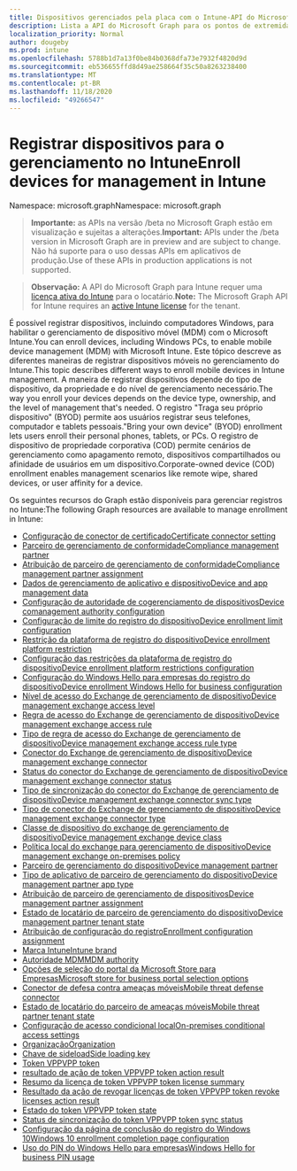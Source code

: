 ```yaml
---
title: Dispositivos gerenciados pela placa com o Intune-API do Microsoft Graph
description: Lista a API do Microsoft Graph para os pontos de extremidade do Intune (REST) usados para a integração (configuração e inicialização) de dispositivos para uma organização de locatário.
localization_priority: Normal
author: dougeby
ms.prod: intune
ms.openlocfilehash: 5788b1d7a13f0be84b0368dfa73e7932f4820d9d
ms.sourcegitcommit: eb536655ffd8d49ae258664f35c50a8263238400
ms.translationtype: MT
ms.contentlocale: pt-BR
ms.lasthandoff: 11/18/2020
ms.locfileid: "49266547"
---
```

# <a name="enroll-devices-for-management-in-intune"></a><span data-ttu-id="13210-103">Registrar dispositivos para o gerenciamento no Intune</span><span class="sxs-lookup"><span data-stu-id="13210-103">Enroll devices for management in Intune</span></span>

<span data-ttu-id="13210-104">Namespace: microsoft.graph</span><span class="sxs-lookup"><span data-stu-id="13210-104">Namespace: microsoft.graph</span></span>

> <span data-ttu-id="13210-105">**Importante:** as APIs na versão /beta no Microsoft Graph estão em visualização e sujeitas a alterações.</span><span class="sxs-lookup"><span data-stu-id="13210-105">**Important:** APIs under the /beta version in Microsoft Graph are in preview and are subject to change.</span></span> <span data-ttu-id="13210-106">Não há suporte para o uso dessas APIs em aplicativos de produção.</span><span class="sxs-lookup"><span data-stu-id="13210-106">Use of these APIs in production applications is not supported.</span></span>

> <span data-ttu-id="13210-107">**Observação:** A API do Microsoft Graph para Intune requer uma [licença ativa do Intune](https://go.microsoft.com/fwlink/?linkid=839381) para o locatário.</span><span class="sxs-lookup"><span data-stu-id="13210-107">**Note:** The Microsoft Graph API for Intune requires an [active Intune license](https://go.microsoft.com/fwlink/?linkid=839381) for the tenant.</span></span>

<span data-ttu-id="13210-108">É possível registrar dispositivos, incluindo computadores Windows, para habilitar o gerenciamento de dispositivo móvel (MDM) com o Microsoft Intune.</span><span class="sxs-lookup"><span data-stu-id="13210-108">You can enroll devices, including Windows PCs, to enable mobile device management (MDM) with Microsoft Intune.</span></span> <span data-ttu-id="13210-109">Este tópico descreve as diferentes maneiras de registrar dispositivos móveis no gerenciamento do Intune.</span><span class="sxs-lookup"><span data-stu-id="13210-109">This topic describes different ways to enroll mobile devices in Intune management.</span></span> <span data-ttu-id="13210-110">A maneira de registrar dispositivos depende do tipo de dispositivo, da propriedade e do nível de gerenciamento necessário.</span><span class="sxs-lookup"><span data-stu-id="13210-110">The way you enroll your devices depends on the device type, ownership, and the level of management that's needed.</span></span> <span data-ttu-id="13210-111">O registro "Traga seu próprio dispositivo" (BYOD) permite aos usuários registrar seus telefones, computador e tablets pessoais.</span><span class="sxs-lookup"><span data-stu-id="13210-111">"Bring your own device" (BYOD) enrollment lets users enroll their personal phones, tablets, or PCs.</span></span> <span data-ttu-id="13210-112">O registro de dispositivo de propriedade corporativa (COD) permite cenários de gerenciamento como apagamento remoto, dispositivos compartilhados ou afinidade de usuários em um dispositivo.</span><span class="sxs-lookup"><span data-stu-id="13210-112">Corporate-owned device (COD) enrollment enables management scenarios like remote wipe, shared devices, or user affinity for a device.</span></span>

<span data-ttu-id="13210-113">Os seguintes recursos do Graph estão disponíveis para gerenciar registros no Intune:</span><span class="sxs-lookup"><span data-stu-id="13210-113">The following Graph resources are available to manage enrollment in Intune:</span></span>

- [<span data-ttu-id="13210-114">Configuração de conector de certificado</span><span class="sxs-lookup"><span data-stu-id="13210-114">Certificate connector setting</span></span>](intune-onboarding-certificateconnectorsetting.md)
- [<span data-ttu-id="13210-115">Parceiro de gerenciamento de conformidade</span><span class="sxs-lookup"><span data-stu-id="13210-115">Compliance management partner</span></span>](intune-onboarding-compliancemanagementpartner.md)
- [<span data-ttu-id="13210-116">Atribuição de parceiro de gerenciamento de conformidade</span><span class="sxs-lookup"><span data-stu-id="13210-116">Compliance management partner assignment</span></span>](intune-onboarding-compliancemanagementpartnerassignment.md)
- [<span data-ttu-id="13210-117">Dados de gerenciamento de aplicativo e dispositivo</span><span class="sxs-lookup"><span data-stu-id="13210-117">Device and app management data</span></span>](intune-onboarding-deviceandappmanagementdata.md)
- [<span data-ttu-id="13210-118">Configuração de autoridade de cogerenciamento de dispositivos</span><span class="sxs-lookup"><span data-stu-id="13210-118">Device comanagement authority configuration</span></span>](intune-onboarding-devicecomanagementauthorityconfiguration.md)
- [<span data-ttu-id="13210-119">Configuração de limite do registro do dispositivo</span><span class="sxs-lookup"><span data-stu-id="13210-119">Device enrollment limit configuration</span></span>](intune-onboarding-deviceenrollmentlimitconfiguration.md)
- [<span data-ttu-id="13210-120">Restrição da plataforma de registro do dispositivo</span><span class="sxs-lookup"><span data-stu-id="13210-120">Device enrollment platform restriction</span></span>](intune-onboarding-deviceenrollmentplatformrestriction.md)
- [<span data-ttu-id="13210-121">Configuração das restrições da plataforma de registro do dispositivo</span><span class="sxs-lookup"><span data-stu-id="13210-121">Device enrollment platform restrictions configuration</span></span>](intune-onboarding-deviceenrollmentplatformrestrictionsconfiguration.md)
- [<span data-ttu-id="13210-122">Configuração do Windows Hello para empresas do registro do dispositivo</span><span class="sxs-lookup"><span data-stu-id="13210-122">Device enrollment Windows Hello for business configuration</span></span>](intune-onboarding-deviceenrollmentwindowshelloforbusinessconfiguration.md)
- [<span data-ttu-id="13210-123">Nível de acesso do Exchange de gerenciamento de dispositivo</span><span class="sxs-lookup"><span data-stu-id="13210-123">Device management exchange access level</span></span>](intune-onboarding-devicemanagementexchangeaccesslevel.md)
- [<span data-ttu-id="13210-124">Regra de acesso do Exchange de gerenciamento de dispositivo</span><span class="sxs-lookup"><span data-stu-id="13210-124">Device management exchange access rule</span></span>](intune-onboarding-devicemanagementexchangeaccessrule.md)
- [<span data-ttu-id="13210-125">Tipo de regra de acesso do Exchange de gerenciamento de dispositivo</span><span class="sxs-lookup"><span data-stu-id="13210-125">Device management exchange access rule type</span></span>](intune-onboarding-devicemanagementexchangeaccessruletype.md)
- [<span data-ttu-id="13210-126">Conector do Exchange de gerenciamento de dispositivo</span><span class="sxs-lookup"><span data-stu-id="13210-126">Device management exchange connector</span></span>](intune-onboarding-devicemanagementexchangeconnector.md)
- [<span data-ttu-id="13210-127">Status do conector do Exchange de gerenciamento de dispositivo</span><span class="sxs-lookup"><span data-stu-id="13210-127">Device management exchange connector status</span></span>](intune-onboarding-devicemanagementexchangeconnectorstatus.md)
- [<span data-ttu-id="13210-128">Tipo de sincronização do conector do Exchange de gerenciamento de dispositivo</span><span class="sxs-lookup"><span data-stu-id="13210-128">Device management exchange connector sync type</span></span>](intune-onboarding-devicemanagementexchangeconnectorsynctype.md)
- [<span data-ttu-id="13210-129">Tipo de conector do Exchange de gerenciamento de dispositivo</span><span class="sxs-lookup"><span data-stu-id="13210-129">Device management exchange connector type</span></span>](intune-onboarding-devicemanagementexchangeconnectortype.md)
- [<span data-ttu-id="13210-130">Classe de dispositivo do exchange de gerenciamento de dispositivo</span><span class="sxs-lookup"><span data-stu-id="13210-130">Device management exchange device class</span></span>](intune-onboarding-devicemanagementexchangedeviceclass.md)
- [<span data-ttu-id="13210-131">Política local do exchange para gerenciamento de dispositivo</span><span class="sxs-lookup"><span data-stu-id="13210-131">Device management exchange on-premises policy</span></span>](intune-onboarding-devicemanagementexchangeonpremisespolicy.md)
- [<span data-ttu-id="13210-132">Parceiro de gerenciamento do dispositivo</span><span class="sxs-lookup"><span data-stu-id="13210-132">Device management partner</span></span>](intune-onboarding-devicemanagementpartner.md)
- [<span data-ttu-id="13210-133">Tipo de aplicativo de parceiro de gerenciamento do dispositivo</span><span class="sxs-lookup"><span data-stu-id="13210-133">Device management partner app type</span></span>](intune-onboarding-devicemanagementpartnerapptype.md)
- [<span data-ttu-id="13210-134">Atribuição de parceiro de gerenciamento de dispositivos</span><span class="sxs-lookup"><span data-stu-id="13210-134">Device management partner assignment</span></span>](intune-onboarding-devicemanagementpartnerassignment.md)
- [<span data-ttu-id="13210-135">Estado de locatário de parceiro de gerenciamento do dispositivo</span><span class="sxs-lookup"><span data-stu-id="13210-135">Device management partner tenant state</span></span>](intune-onboarding-devicemanagementpartnertenantstate.md)
- [<span data-ttu-id="13210-136">Atribuição de configuração do registro</span><span class="sxs-lookup"><span data-stu-id="13210-136">Enrollment configuration assignment</span></span>](intune-onboarding-enrollmentconfigurationassignment.md)
- [<span data-ttu-id="13210-137">Marca Intune</span><span class="sxs-lookup"><span data-stu-id="13210-137">Intune brand</span></span>](intune-onboarding-intunebrand.md)
- [<span data-ttu-id="13210-138">Autoridade MDM</span><span class="sxs-lookup"><span data-stu-id="13210-138">MDM authority</span></span>](intune-onboarding-mdmauthority.md)
- [<span data-ttu-id="13210-139">Opções de seleção do portal da Microsoft Store para Empresas</span><span class="sxs-lookup"><span data-stu-id="13210-139">Microsoft store for business portal selection options</span></span>](intune-onboarding-microsoftstoreforbusinessportalselectionoptions.md)
- [<span data-ttu-id="13210-140">Conector de defesa contra ameaças móveis</span><span class="sxs-lookup"><span data-stu-id="13210-140">Mobile threat defense connector</span></span>](intune-onboarding-mobilethreatdefenseconnector.md)
- [<span data-ttu-id="13210-141">Estado de locatário do parceiro de ameaças móveis</span><span class="sxs-lookup"><span data-stu-id="13210-141">Mobile threat partner tenant state</span></span>](intune-onboarding-mobilethreatpartnertenantstate.md)
- [<span data-ttu-id="13210-142">Configuração de acesso condicional local</span><span class="sxs-lookup"><span data-stu-id="13210-142">On-premises conditional access settings</span></span>](intune-onboarding-onpremisesconditionalaccesssettings.md)
- [<span data-ttu-id="13210-143">Organização</span><span class="sxs-lookup"><span data-stu-id="13210-143">Organization</span></span>](intune-onboarding-organization.md)
- [<span data-ttu-id="13210-144">Chave de sideload</span><span class="sxs-lookup"><span data-stu-id="13210-144">Side loading key</span></span>](intune-onboarding-sideloadingkey.md)
- [<span data-ttu-id="13210-145">Token VPP</span><span class="sxs-lookup"><span data-stu-id="13210-145">VPP token</span></span>](intune-onboarding-vpptoken.md)
- [<span data-ttu-id="13210-146">resultado de ação de token VPP</span><span class="sxs-lookup"><span data-stu-id="13210-146">VPP token action result</span></span>](intune-onboarding-vpptokenactionresult.md)
- [<span data-ttu-id="13210-147">Resumo da licença de token VPP</span><span class="sxs-lookup"><span data-stu-id="13210-147">VPP token license summary</span></span>](intune-onboarding-vpptokenlicensesummary.md)
- [<span data-ttu-id="13210-148">Resultado da ação de revogar licenças de token VPP</span><span class="sxs-lookup"><span data-stu-id="13210-148">VPP token revoke licenses action result</span></span>](intune-onboarding-vpptokenrevokelicensesactionresult.md)
- [<span data-ttu-id="13210-149">Estado do token VPP</span><span class="sxs-lookup"><span data-stu-id="13210-149">VPP token state</span></span>](intune-onboarding-vpptokenstate.md)
- [<span data-ttu-id="13210-150">Status de sincronização do token VPP</span><span class="sxs-lookup"><span data-stu-id="13210-150">VPP token sync status</span></span>](intune-onboarding-vpptokensyncstatus.md)
- [<span data-ttu-id="13210-151">Configuração da página de conclusão do registro do Windows 10</span><span class="sxs-lookup"><span data-stu-id="13210-151">Windows 10 enrollment completion page configuration</span></span>](intune-onboarding-windows10enrollmentcompletionpageconfiguration.md)
- [<span data-ttu-id="13210-152">Uso do PIN do Windows Hello para empresas</span><span class="sxs-lookup"><span data-stu-id="13210-152">Windows Hello for business PIN usage</span></span>](intune-onboarding-windowshelloforbusinesspinusage.md)